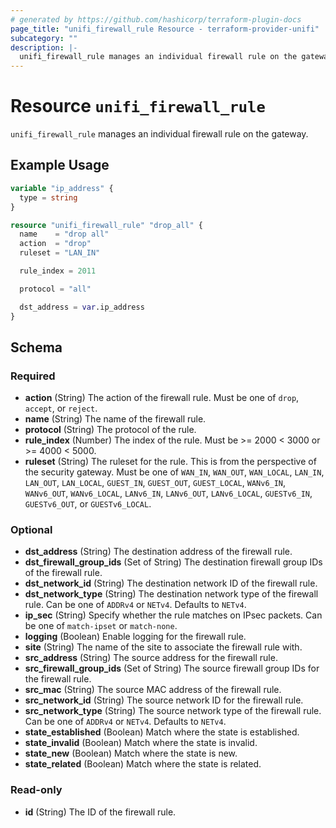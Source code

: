 ```yaml
---
# generated by https://github.com/hashicorp/terraform-plugin-docs
page_title: "unifi_firewall_rule Resource - terraform-provider-unifi"
subcategory: ""
description: |-
  unifi_firewall_rule manages an individual firewall rule on the gateway.
---
```


# Resource `unifi_firewall_rule`

`unifi_firewall_rule` manages an individual firewall rule on the gateway.

## Example Usage

```terraform
variable "ip_address" {
  type = string
}

resource "unifi_firewall_rule" "drop_all" {
  name    = "drop all"
  action  = "drop"
  ruleset = "LAN_IN"

  rule_index = 2011

  protocol = "all"

  dst_address = var.ip_address
}
```

<!-- schema generated by tfplugindocs -->
## Schema

### Required

- **action** (String) The action of the firewall rule. Must be one of `drop`, `accept`, or `reject`.
- **name** (String) The name of the firewall rule.
- **protocol** (String) The protocol of the rule.
- **rule_index** (Number) The index of the rule. Must be >= 2000 < 3000 or >= 4000 < 5000.
- **ruleset** (String) The ruleset for the rule. This is from the perspective of the security gateway. Must be one of `WAN_IN`, `WAN_OUT`, `WAN_LOCAL`, `LAN_IN`, `LAN_OUT`, `LAN_LOCAL`, `GUEST_IN`, `GUEST_OUT`, `GUEST_LOCAL`, `WANv6_IN`, `WANv6_OUT`, `WANv6_LOCAL`, `LANv6_IN`, `LANv6_OUT`, `LANv6_LOCAL`, `GUESTv6_IN`, `GUESTv6_OUT`, or `GUESTv6_LOCAL`.

### Optional

- **dst_address** (String) The destination address of the firewall rule.
- **dst_firewall_group_ids** (Set of String) The destination firewall group IDs of the firewall rule.
- **dst_network_id** (String) The destination network ID of the firewall rule.
- **dst_network_type** (String) The destination network type of the firewall rule. Can be one of `ADDRv4` or `NETv4`. Defaults to `NETv4`.
- **ip_sec** (String) Specify whether the rule matches on IPsec packets. Can be one of `match-ipset` or `match-none`.
- **logging** (Boolean) Enable logging for the firewall rule.
- **site** (String) The name of the site to associate the firewall rule with.
- **src_address** (String) The source address for the firewall rule.
- **src_firewall_group_ids** (Set of String) The source firewall group IDs for the firewall rule.
- **src_mac** (String) The source MAC address of the firewall rule.
- **src_network_id** (String) The source network ID for the firewall rule.
- **src_network_type** (String) The source network type of the firewall rule. Can be one of `ADDRv4` or `NETv4`. Defaults to `NETv4`.
- **state_established** (Boolean) Match where the state is established.
- **state_invalid** (Boolean) Match where the state is invalid.
- **state_new** (Boolean) Match where the state is new.
- **state_related** (Boolean) Match where the state is related.

### Read-only

- **id** (String) The ID of the firewall rule.


